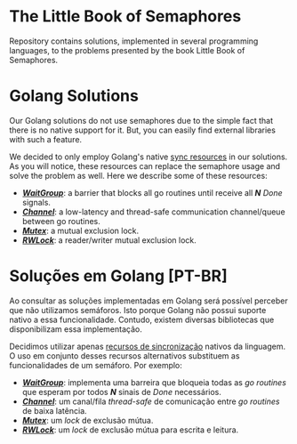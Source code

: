 # The Little Book of Semaphores

Repository contains solutions, implemented in several programming languages, 
to the problems presented by the book Little Book of Semaphores. 

# Golang Solutions

Our Golang solutions do not use semaphores due to the simple fact that there is no native
support for it. But, you can easily find external libraries with such a feature.

We decided to only employ Golang's native [sync resources](https://golang.org/pkg/sync) in our solutions. As you will notice, these resources can replace the semaphore usage and
solve the problem as well. Here we describe some of these resources:

- ***[WaitGroup](https://golang.org/pkg/sync/#WaitGroup)***: a barrier that blocks all go routines until receive all ***N*** *Done* signals.
- ***[Channel](https://golang.org/doc/effective_go#channels)***: a low-latency and thread-safe communication channel/queue between go routines.
- ***[Mutex](https://golang.org/pkg/sync/#Mutex)***: a mutual exclusion lock.
- ***[RWLock](https://golang.org/pkg/sync/#RWMutex)***: a reader/writer mutual exclusion lock.

# Soluções em Golang [PT-BR]

Ao consultar as soluções implementadas em Golang será possível perceber que não utilizamos
semáforos. Isto porque Golang não possui suporte nativo a essa funcionalidade. Contudo, 
existem diversas bibliotecas que disponibilizam essa implementação.

Decidimos utilizar apenas [recursos de sincronização](https://golang.org/pkg/sync) nativos
da linguagem. O uso em conjunto desses recursos alternativos substituem as funcionalidades
de um semáforo. Por exemplo: 

- ***[WaitGroup](https://golang.org/pkg/sync/#WaitGroup)***: implementa uma barreira que bloqueia todas as *go routines* que esperam
por todos ***N*** sinais de *Done* necessários.
- ***[Channel](https://golang.org/doc/effective_go#channels)***: um canal/fila *thread-safe* 
de comunicação entre *go routines* de baixa latência.
- ***[Mutex](https://golang.org/pkg/sync/#Mutex)***: um *lock* de exclusão mútua.
- ***[RWLock](https://golang.org/pkg/sync/#RWMutex)***: um *lock* de exclusão mútua para
escrita e leitura.